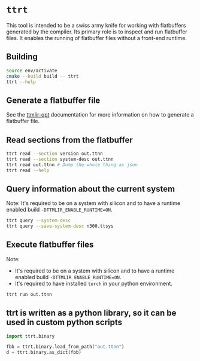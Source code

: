 # `ttrt`

This tool is intended to be a swiss army knife for working with flatbuffers
generated by the compiler.  Its primary role is to inspect and run flatbuffer
files.  It enables the running of flatbuffer files without a front-end runtime.

## Building

```bash
source env/activate
cmake --build build -- ttrt
ttrt --help
```

## Generate a flatbuffer file

See the [ttmlir-opt](./ttmlir-opt.md) documentation for more information on how to generate a flatbuffer file.

## Read sections from the flatbuffer

```bash
ttrt read --section version out.ttnn
ttrt read --section system-desc out.ttnn
ttrt read out.ttnn # Dump the whole thing as json
ttrt read --help
```

## Query information about the current system

Note: It's required to be on a system with silicon and to have a runtime enabled
build `-DTTMLIR_ENABLE_RUNTIME=ON`.

```bash
ttrt query --system-desc
ttrt query --save-system-desc n300.ttsys
```

## Execute flatbuffer files

Note:
- It's required to be on a system with silicon and to have a runtime enabled
build `-DTTMLIR_ENABLE_RUNTIME=ON`.
- It's required to have installed `torch` in your python environment.

```bash
ttrt run out.ttnn
```

## ttrt is written as a python library, so it can be used in custom python scripts

```python
import ttrt.binary

fbb = ttrt.binary.load_from_path("out.ttnn")
d = ttrt.binary.as_dict(fbb)
```
